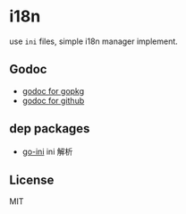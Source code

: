 # i18n

use `ini` files, simple i18n manager implement.

## Godoc

- [godoc for gopkg](https://godoc.org/gopkg.in/gookit/i18n.v1)
- [godoc for github](https://godoc.org/github.com/gookit/i18n)

## dep packages

- [go-ini](https://gopkg.in/ini.v1) ini 解析

## License

MIT
